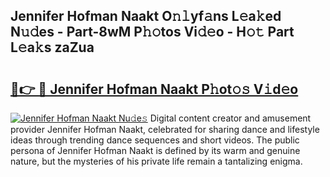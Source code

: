 ## Jennifer Hofman Naakt O𝚗𝚕yf𝚊ns L𝚎a𝚔ed N𝚞𝚍es - Part-8wM P𝚑𝚘tos Vi𝚍𝚎o - H𝚘𝚝 Part L𝚎a𝚔s zaZua

# <h2><a href="http://kf66yl.oniu.top/?m=Jennifer+Hofman+Naakt">🔗👉 🔴 Jennifer Hofman Naakt P𝚑ot𝚘𝚜 V𝚒d𝚎o</a></h2>

[![Jennifer Hofman Naakt Nu𝚍e𝚜](https://i.imgur.com/0qMVB7G.gif)](http://kf66yl.oniu.top/?m=Jennifer+Hofman+Naakt)
Digital content creator and amusement provider Jennifer Hofman Naakt, celebrated for sharing dance and lifestyle ideas through trending dance sequences and short videos. The public persona of Jennifer Hofman Naakt is defined by its warm and genuine nature, but the mysteries of his private life remain a tantalizing enigma.  
